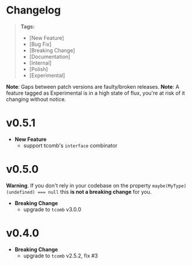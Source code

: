 # Changelog

> **Tags:**
> - [New Feature]
> - [Bug Fix]
> - [Breaking Change]
> - [Documentation]
> - [Internal]
> - [Polish]
> - [Experimental]

**Note**: Gaps between patch versions are faulty/broken releases.
**Note**: A feature tagged as Experimental is in a high state of flux, you're at risk of it changing without notice.

# v0.5.1

- **New Feature**
  - support tcomb's `interface` combinator

# v0.5.0

**Warning**. If you don't rely in your codebase on the property `maybe(MyType)(undefined) === null` this **is not a breaking change** for you.

- **Breaking Change**
  - upgrade to `tcomb` v3.0.0

# v0.4.0

- **Breaking Change**
  - upgrade to `tcomb` v2.5.2, fix #3